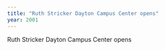 ```yaml
---
title: "Ruth Stricker Dayton Campus Center opens"
year: 2001
---
```


Ruth Stricker Dayton Campus Center opens